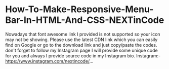 # How-To-Make-Responsive-Menu-Bar-In-HTML-And-CSS-NEXTinCode
 Nowadays that font awesome link I provided is not supported so your icon may not be showing. Please use the latest CDN link which you can easily find on Google or go to the download link and just copy/paste the codes.  don't forget to follow my Instagram page I will provide some unique code for you and always I provide source code in my Instagram bio.  Instagram:- https://www.instagram.com/nextincode/...
